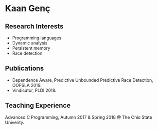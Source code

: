 # Kaan Genç

## Research Interests

* Programming languages
* Dynamic analysis
* Persistent memory
* Race detection

## Publications

* Dependence Aware, Predictive Unbounded Predictive Race Detection, OOPSLA 2019.
* Vindicator, PLDI 2018.

## Teaching Experience

Advanced C Programming, Autumn 2017 & Spring 2018 @ The Ohio State Univerity.
